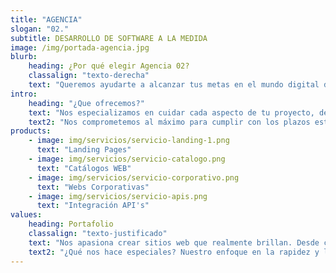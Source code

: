 ```yaml
---
title: "AGENCIA"
slogan: "02."
subtitle: DESARROLLO DE SOFTWARE A LA MEDIDA
image: /img/portada-agencia.jpg
blurb:
    heading: ¿Por qué elegir Agencia 02?
    classalign: "texto-derecha"
    text: "Queremos ayudarte a alcanzar tus metas en el mundo digital de manera fácil y efectiva. Con nosotros tendrás todo lo que necesitas en un solo lugar, sin complicaciones. Confía en nuestro equipo de expertos para impulsar tu negocio de la mejor manera posible."
intro:
    heading: "¿Que ofrecemos?"
    text: "Nos especializamos en cuidar cada aspecto de tu proyecto, desde el inicio hasta la entrega final. No solo nos enfocamos en asegurarnos de que todo funcione perfectamente, valoramos enormemente el diseño de tu página."
    text2: "Nos comprometemos al máximo para cumplir con los plazos establecidos y garantizar el éxito de tu proyecto implementando estrategias de posicionamiento adecuadas para que tu proyecto se destaque en línea."
products:
    - image: img/servicios/servicio-landing-1.png
      text: "Landing Pages"
    - image: img/servicios/servicio-catalogo.png
      text: "Catálogos WEB"
    - image: img/servicios/servicio-corporativo.png
      text: "Webs Corporativas"
    - image: img/servicios/servicio-apis.png
      text: "Integración API's"
values:
    heading: Portafolio
    classalign: "texto-justificado"
    text: "Nos apasiona crear sitios web que realmente brillan. Desde cautivadoras landing pages hasta completos catálogos online y sitios corporativos, ofrecemos una variedad de soluciones para tus necesidades digitales."
    text2: "¿Qué nos hace especiales? Nuestro enfoque en la rapidez y la fluidez. Todos nuestros sitios web son diseñados para cargar rápidamente y ofrecer una experiencia de usuario suave y sin complicaciones. Además, son totalmente responsive, lo que significa que lucen geniales en cualquier dispositivo, desde computadoras de escritorio hasta smartphones y tablets."
---
```


